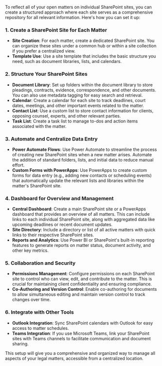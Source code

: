 To reflect all of your open matters on individual SharePoint sites, you can create a structured approach where each site serves as a comprehensive repository for all relevant information. Here's how you can set it up:

### 1. **Create a SharePoint Site for Each Matter**
   - **Site Creation**: For each matter, create a dedicated SharePoint site. You can organize these sites under a common hub or within a site collection if you prefer a centralized view.
   - **Template Use**: Use a site template that includes the basic structure you need, such as document libraries, lists, and calendars.

### 2. **Structure Your SharePoint Sites**
   - **Document Library**: Set up folders within the document library to store pleadings, contracts, evidence, correspondence, and other documents. You can also use metadata tagging for easy search and retrieval.
   - **Calendar**: Create a calendar for each site to track deadlines, court dates, meetings, and other important events related to the matter.
   - **Contact List**: Use a custom list to store contact information for clients, opposing counsel, experts, and other relevant parties.
   - **Task List**: Create a task list to manage to-dos and action items associated with the matter.

### 3. **Automate and Centralize Data Entry**
   - **Power Automate Flows**: Use Power Automate to streamline the process of creating new SharePoint sites when a new matter arises. Automate the addition of standard folders, lists, and initial data to reduce manual effort.
   - **Custom Forms with PowerApps**: Use PowerApps to create custom forms for data entry (e.g., adding new contacts or scheduling events) that automatically update the relevant lists and libraries within the matter's SharePoint site.

### 4. **Dashboard for Overview and Management**
   - **Central Dashboard**: Create a main SharePoint site or a PowerApps dashboard that provides an overview of all matters. This can include links to each individual SharePoint site, along with aggregated data like upcoming deadlines or recent document updates.
   - **Site Directory**: Include a directory or list of all active matters with quick links to their respective SharePoint sites.
   - **Reports and Analytics**: Use Power BI or SharePoint's built-in reporting features to generate reports on matter status, document activity, and other key metrics.

### 5. **Collaboration and Security**
   - **Permissions Management**: Configure permissions on each SharePoint site to control who can view, edit, and contribute to the matter. This is crucial for maintaining client confidentiality and ensuring compliance.
   - **Co-Authoring and Version Control**: Enable co-authoring for documents to allow simultaneous editing and maintain version control to track changes over time.

### 6. **Integrate with Other Tools**
   - **Outlook Integration**: Sync SharePoint calendars with Outlook for easy access to matter schedules.
   - **Teams Integration**: If you use Microsoft Teams, link your SharePoint sites with Teams channels to facilitate communication and document sharing.

This setup will give you a comprehensive and organized way to manage all aspects of your legal matters, accessible from a centralized location.
